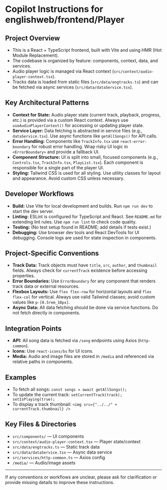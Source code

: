 # Copilot Instructions for englishweb/frontend/Player

## Project Overview
- This is a React + TypeScript frontend, built with Vite and using HMR (Hot Module Replacement).
- The codebase is organized by feature: components, context, data, and services.
- Audio player logic is managed via React context (`src/context/audio-player-context.tsx`).
- Tracks data is loaded from static files (`src/data/engtracks.ts`) and can be fetched via async services (`src/data/dataService.tsx`).

## Key Architectural Patterns
- **Context for State:** Audio player state (current track, playback, progress, etc.) is provided via a custom React context. Always use `useAudioPlayerContext()` for accessing or updating player state.
- **Service Layer:** Data fetching is abstracted in service files (e.g., `dataService.tsx`). Use async functions like `getAllSongs()` for API calls.
- **Error Handling:** Components like `TrackInfo.tsx` use `react-error-boundary` for robust error handling. Wrap risky UI logic in `<ErrorBoundary>` and provide a fallback UI.
- **Component Structure:** UI is split into small, focused components (e.g., `Controls.tsx`, `TrackInfo.tsx`, `PlayList.tsx`). Each component is responsible for a single part of the player UI.
- **Styling:** Tailwind CSS is used for all styling. Use utility classes for layout and appearance. Avoid custom CSS unless necessary.

## Developer Workflows
- **Build:** Use Vite for local development and builds. Run `npm run dev` to start the dev server.
- **Linting:** ESLint is configured for TypeScript and React. See `README.md` for extending lint rules. Use `npm run lint` to check code quality.
- **Testing:** (No test setup found in README; add details if tests exist.)
- **Debugging:** Use browser dev tools and React DevTools for UI debugging. Console logs are used for state inspection in components.

## Project-Specific Conventions
- **Track Data:** Track objects must have `title`, `src`, `author`, and `thumbnail` fields. Always check for `currentTrack` existence before accessing properties.
- **Error Boundaries:** Use `ErrorBoundary` for any component that renders track data or external resources.
- **Flexbox Layouts:** Use `flex flex-row` for horizontal layouts and `flex flex-col` for vertical. Always use valid Tailwind classes; avoid custom values like `p-[0.5rem_10px]`.
- **Async Data:** All data fetching should be done via service functions. Do not fetch directly in components.

## Integration Points
- **API:** All song data is fetched via `/song` endpoints using Axios (`http-common`).
- **Icons:** Use `react-icons/bs` for UI icons.
- **Media:** Audio and image files are stored in `/media` and referenced via relative paths in components.

## Examples
- To fetch all songs: `const songs = await getAllSongs();`
- To update the current track: `setCurrentTrack(track); setIsPlaying(true);`
- To display a track thumbnail: `<img src={"../../" + currentTrack.thumbnail} />`

## Key Files & Directories
- `src/components/` — UI components
- `src/context/audio-player-context.tsx` — Player state/context
- `src/data/engtracks.ts` — Static track data
- `src/data/dataService.tsx` — Async data service
- `src/services/http-common.ts` — Axios config
- `/media/` — Audio/image assets

---
If any conventions or workflows are unclear, please ask for clarification or provide missing details to improve these instructions.
